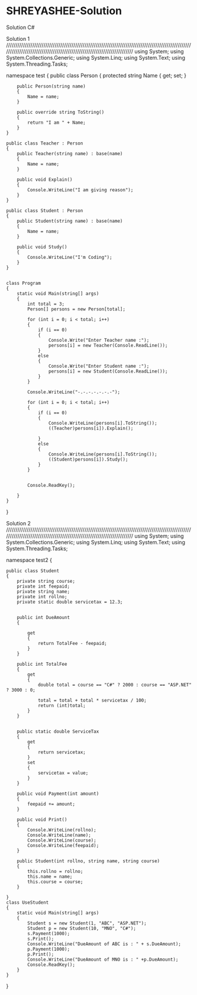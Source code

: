 # SHREYASHEE-Solution
Solution C#

Solution 1
///////////////////////////////////////////////////////////////////////////////////////////////////////////////////////////////////////////////////////////////////////
using System;
using System.Collections.Generic;
using System.Linq;
using System.Text;
using System.Threading.Tasks;

namespace test
{
    public class Person
    {
        protected string Name { get; set; }

        public Person(string name)
        {
            Name = name;
        }

        public override string ToString()
        {
            return "I am " + Name;
        }
    }

    public class Teacher : Person
    {
        public Teacher(string name) : base(name)
        {
            Name = name;
        }

        public void Explain()
        {
            Console.WriteLine("I am giving reason");
        }
    }

    public class Student : Person
    {
        public Student(string name) : base(name)
        {
            Name = name;
        }

        public void Study()
        {
            Console.WriteLine("I'm Coding");
        }
    }


    class Program
    {
        static void Main(string[] args)
        {
            int total = 3;
            Person[] persons = new Person[total];

            for (int i = 0; i < total; i++)
            {
                if (i == 0)
                {
                    Console.Write("Enter Teacher name :");
                    persons[i] = new Teacher(Console.ReadLine());
                }
                else
                {
                    Console.Write("Enter Student name :");
                    persons[i] = new Student(Console.ReadLine());
                }
            }

            Console.WriteLine("-.-.-.-.-.-.-");

            for (int i = 0; i < total; i++)
            {
                if (i == 0)
                {
                    Console.WriteLine(persons[i].ToString());
                    ((Teacher)persons[i]).Explain();

                }
                else
                {
                    Console.WriteLine(persons[i].ToString());
                    ((Student)persons[i]).Study();
                }
            }


            Console.ReadKey();

        }
    }
}




Solution 2
///////////////////////////////////////////////////////////////////////////////////////////////////////////////////////////////////////////////////////////////////////
using System;
using System.Collections.Generic;
using System.Linq;
using System.Text;
using System.Threading.Tasks;

namespace test2
{

    public class Student
    {
        private string course;
        private int feepaid;
        private string name;
        private int rollno;
        private static double servicetax = 12.3;


        public int DueAmount
        {

            get
            {
                return TotalFee - feepaid;
            }
        }

        public int TotalFee
        {
            get
            {
                double total = course == "C#" ? 2000 : course == "ASP.NET" ? 3000 : 0;

                total = total + total * servicetax / 100;
                return (int)total;
            }
        }


        public static double ServiceTax
        {
            get
            {
                return servicetax;
            }
            set
            {
                servicetax = value;
            }
        }

        public void Payment(int amount)
        {
            feepaid += amount;
        }

        public void Print()
        {
            Console.WriteLine(rollno);
            Console.WriteLine(name);
            Console.WriteLine(course);
            Console.WriteLine(feepaid);
        }

        public Student(int rollno, string name, string course)
        {
            this.rollno = rollno;
            this.name = name;
            this.course = course;
        }

    }
    class UseStudent
    {
        static void Main(string[] args)
        {
            Student s = new Student(1, "ABC", "ASP.NET");
            Student p = new Student(10, "MNO", "C#");
            s.Payment(1000);
            s.Print();
            Console.WriteLine("DueAmount of ABC is : " + s.DueAmount);
            p.Payment(1000);
            p.Print();
            Console.WriteLine("DueAmount of MNO is : " +p.DueAmount);
            Console.ReadKey();
        }
    }
}
